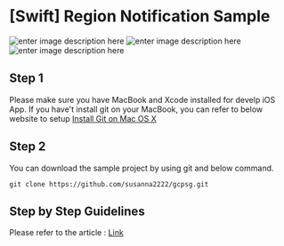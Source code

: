 # [Swift] Region Notification Sample

![enter image description here](https://img.shields.io/badge/Version-0.9.1-green)  ![enter image description here](https://img.shields.io/badge/Platform-iOS-blue)  ![enter image description here](https://img.shields.io/badge/Swift%205-compatible-orange)


## Step 1
Please make sure you have MacBook and Xcode installed for develp iOS App.
If you have't install git on your MacBook, you can refer to below website to setup
[Install Git on Mac OS X](https://www.atlassian.com/git/tutorials/install-git)

## Step 2 
You can download the sample project by using git and below command.

```git clone https://github.com/susanna2222/gcpsg.git```

## Step by Step Guidelines 
Please refer to the article : [Link](https://medium.com/@susanna2222/swift-a-sample-app-to-send-notification-by-region-f706b69d7f27)
